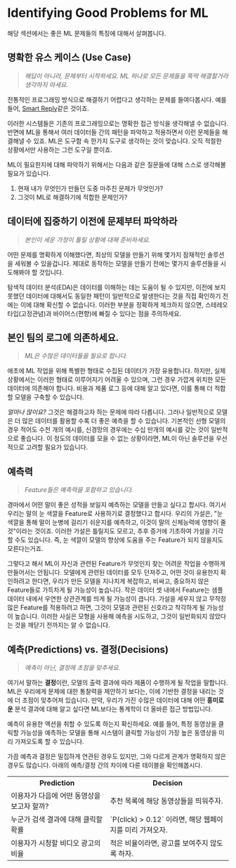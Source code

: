 # Identifying Good Problems for ML

해당 섹션에서는 좋은 ML 문제들의 특징에 대해서 살펴봅니다.

## 명확한 유스 케이스 (Use Case)

> *해답이 아니라, 문제부터 시작하세요. ML 하나로 모든 문제들을 뚝딱 해결할거라 생각하지 마세요.*

전통적인 프로그래밍 방식으로 해결하기 어렵다고 생각하는 문제를 들여다봅시다. 예를 들어, [Smart Reply](https://ai.googleblog.com/2017/05/efficient-smart-reply-now-for-gmail.html)같은 것이죠.

이러한 시스템들은 기존의 프로그래밍으로는 명확한 접근 방식을 생각해낼 수 없습니다. 반면에 ML을 통해서 여러 데이터들 간의 패턴을 파악하고 적용하면서 이런 문제들을 해결해낼 수 있죠. ML은 도구함 속 한가지 도구로 생각하는 것이 맞습니다. 오직 적절한 상황에서만 사용하는 그런 도구일 뿐이죠.

ML이 필요한지에 대해 파악하기 위해서는 다음과 같은 질문들에 대해 스스로 생각해볼 필요가 있습니다.

1. 현재 내가 무엇인가 만들던 도중 마주친 문제가 무엇인가?
2. 그것이 ML로 해결하기에 적합한 문제인가?

## 데이터에 집중하기 이전에 문제부터 파악하라

> *본인이 세운 가정이 틀릴 상황에 대해 준비하세요.*

어떤 문제를 명확하게 이해했다면, 최상의 모델을 만들기 위해 몇가지 잠재적인 솔루션을 세워볼 수 있을겁니다. 제대로 동작하는 모델을 만들기 전에는 몇가지 솔루션들을 시도해봐야 할 것입니다.

탐색적 데이터 분석(EDA)은 데이터를 이해하는 데는 도움이 될 수 있지만, 이전에 보지 못했던 데이터에 대해서도 동일한 패턴이 일반적으로 발생한다는 것을 직접 확인하기 전에는 이에 대해 확신할 수 없습니다. 이러한 부분을 정확하게 체크하지 않으면, 스테레오타입(고정관념)과 바이어스(편향)에 빠질 수 있다는 점을 주의하세요.

## 본인 팀의 로그에 의존하세요.

> *ML은 수많은 데이터들을 필요로 합니다.*

애초에 ML 작업을 위해 특별한 형태로 수집된 데이터가 가장 유용합니다. 하지만, 실제 상황에서는 이러한 형태로 이루어지기 어려울 수 있으며, 그런 경우 가깝게 위치한 모든 데이터에 의존해야 합니다. 비용과 제품 로그 등에 대해 알고 있다면, 이를 통해 더 적합할 모델을 구축할 수 있습니다.

*얼마나 많이요?* 그것은 해결하고자 하는 문제에 따라 다릅니다. 그러나 일반적으로 모델은 더 많은 데이터를 활용할 수록 더 좋은 예측을 할 수 있습니다. 기본적인 선형 모델의 경우 적어도 수천 개의 예시를, 신경망의 경우에는 수십 만개의 예시를 갖는 것이 일반적으로 좋습니다. 이 정도의 데이터를 모을 수 없는 상황이라면, ML이 아닌 솔루션을 우선적으로 고려할 필요가 있습니다.

## 예측력

> *Feature들은 예측력을 포함하고 있습니다.*

경마에서 어떤 말이 좋은 성적을 보일지 예측하는 모델을 만들고 싶다고 합시다. 여기서 우리는 말의 눈 색깔을 Feature로 사용하기로 결정했다고 합시다. 우리의 가설은, "눈 색깔을 통해 말이 눈병에 걸리기 쉬운지를 예측하고, 이것이 말의 신체능력에 영향이 줄 것"이라는 것이죠. 이러한 가설은 틀릴지도 모르고, 추후 증거에 기초하여 가설을 기각할 수도 있습니다. 즉, 눈 색깔이 모델의 향상에 도움을 주는 Feature가 되지 않을지도 모른다는거죠.

그렇다고 해서 ML이 자신과 관련된 Feature가 무엇인지 찾는 어려운 작업을 수행하게 만들어서는 안됩니다. 모델에게 관련된 데이터를 모두 던져주고, 어떤 것이 유용한지 확인하려고 한다면, 우리가 만든 모델을 지나치게 복잡하고, 비싸고, 중요하지 않은 Feature들로 가득차게 될 가능성이 높습니다. 작은 데이터 셋 내에서 Feature는 샘플 데이터 내에서 우연한 상관관계를 띄게 될 가능성이 큽니다. 가설을 세우지 않고 무작정 많은 Feature를 적용하려고 하면, 그것이 모델과 관련된 신호라고 착각하게 될 가능성이 높습니다. 이러한 사실은 모형을 사용해 예측을 시도하고, 그것이 일반화되지 않았다는 것을 깨닫기 전까지는 알 수 없습니다.

## 예측(Predictions) vs. 결정(Decisions)

> *예측이 아닌, 결정에 초점을 맞추세요.*

여기서 말하는 **결정**이란, 모델의 출력 결과에 따라 제품이 수행하게 될 작업을 말합니다. ML은 우리에게 문제에 대한 통찰력을 제안하기 보다는, 이에 기반한 결정을 내리는 것에 더 초점이 맞추어져 있습니다. 만약, 우리가 가진 수많은 데이터에 대해 어떤 **흥미로운** 분석 결과에 대해 알고 싶다면 ML보다는 통계학이 더 올바른 접근 방법입니다.

예측이 유용한 액션을 취할 수 있도록 하는지 확신하세요. 예를 들어, 특정 동영상을 클릭할 가능성을 예측하는 모델을 통해 시스템이 클릭할 가능성이 가장 높은 동영상을 미리 가져오도록 할 수 있습니다.

가끔 예측과 결정은 밀집하게 연관된 경우도 있지만, 그와 다르게 관계가 명확하지 않은 경우도 많습니다. 아래의 예측/결정 간의 차이에 다룬 테이블을 확인해봅시다.

<table class="cyan">
  <tbody><tr><th>Prediction</th><th>Decision</th></tr>
  <tr><td>이용자가 다음에 어떤 동영상을 보고자 할까?</td><td>추천 목록에 해당 동영상들을 띄워주자.</td></tr>
  <tr><td>누군가 검색 결과에 대해 클릭할 확률</td><td>`P(click) > 0.12` 이라면, 해당 웹페이지를 미리 가져오자.</td></tr>
  <tr><td>이용자가 시청할 비디오 광고의 비율</td><td>적은 비율이라면, 광고를 보여주지 않도록 하자.</td></tr>
</tbody></table>